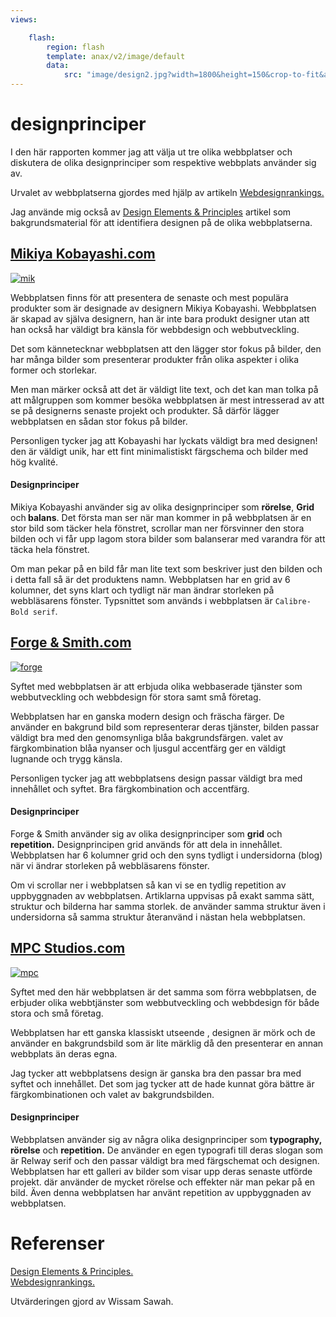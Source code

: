 ```yaml
---
views:

    flash:
        region: flash
        template: anax/v2/image/default
        data:
            src: "image/design2.jpg?width=1800&height=150&crop-to-fit&area=0,0,0,0"
---
```


designprinciper
=========================
I den här rapporten kommer jag att välja ut tre olika webbplatser och diskutera de olika designprinciper som respektive webbplats använder sig av.

Urvalet av webbplatserna gjordes med hjälp av artikeln <a href="https://www.webdesignrankings.com/best-web-design-companies/">Webdesignrankings.</a>

Jag använde mig också av <a href="https://www.canva.com/learn/design-elements-principles/">Design Elements & Principles</a> artikel som bakgrundsmaterial för att identifiera designen på de olika webbplatserna.

<a href= "http://www.mikiyakobayashi.com"><h2>Mikiya Kobayashi.com</h2></a>

<a href= "../img/mik.png"><img src="img/mik.png?w=100" alt="mik"/></a>

Webbplatsen finns för att presentera de senaste och mest populära produkter som är designade av designern Mikiya Kobayashi. Webbplatsen är skapad av själva designern, han är inte bara produkt designer utan att han också har väldigt bra känsla för webbdesign och webbutveckling.

Det som kännetecknar webbplatsen att den lägger stor fokus på bilder, den har många bilder som presenterar produkter från olika aspekter i olika former och storlekar.

 Men man märker också att det är väldigt lite text, och det kan man tolka på att målgruppen som kommer besöka webbplatsen är mest intresserad av att se på designerns senaste projekt och produkter. Så därför lägger webbplatsen en sådan stor fokus på bilder.

Personligen tycker jag att Kobayashi har lyckats väldigt bra med designen! den är väldigt unik, har ett fint minimalistiskt färgschema och bilder med hög kvalité.

#### Designprinciper

Mikiya Kobayashi använder sig av olika designprinciper som <strong>rörelse</strong>, <strong>Grid</strong> och<strong> balans</strong>. Det första man ser när man kommer in på webbplatsen är en stor bild som täcker hela fönstret, scrollar man ner försvinner den stora bilden och vi får upp lagom stora bilder som balanserar med varandra för att täcka hela fönstret.

Om man pekar på en bild får man lite text som beskriver just den bilden och i detta fall så är det produktens namn. Webbplatsen har en grid av 6 kolumner, det syns klart och tydligt när man ändrar storleken på webbläsarens fönster. Typsnittet som används i webbplatsen är <code>Calibre-Bold serif</code>.




<a href= "https://forgeandsmith.com/"><h2>Forge & Smith.com</h2></a>

<a href= "../img/forge.png"><img src="img/forge.png?w=100" alt="forge"/></a>

Syftet med webbplatsen är att erbjuda olika webbaserade tjänster som webbutveckling och webbdesign för stora samt små företag.

Webbplatsen har en ganska modern design och fräscha färger. De använder  en bakgrund  bild som representerar deras tjänster, bilden passar väldigt bra med den genomsynliga blåa bakgrundsfärgen. valet av färgkombination blåa nyanser och ljusgul accentfärg ger en väldigt lugnande och trygg känsla.

Personligen tycker jag att webbplatsens design passar väldigt bra med innehållet och syftet. Bra färgkombination och accentfärg.

#### Designprinciper

Forge & Smith använder sig av olika designprinciper som <strong>grid</strong> och <strong> repetition.</strong> Designprincipen grid används för att dela in innehållet. Webbplatsen har 6 kolumner grid och den syns tydligt i undersidorna (blog) när vi ändrar storleken på webbläsarens fönster.

Om vi scrollar ner i webbplatsen så kan vi se en tydlig repetition av uppbyggnaden av webbplatsen. Artiklarna uppvisas på exakt samma sätt, struktur och bilderna har samma storlek. de använder samma struktur även i undersidorna så samma struktur återanvänd i nästan hela webbplatsen.




<a href= "https://www.mpcstudios.com/"><h2>MPC Studios.com</h2></a>

<a href= "../img/mpc.png"><img src="img/mpc.png?w=100" alt="mpc"/></a>

Syftet med den här webbplatsen är det samma som förra webbplatsen, de erbjuder olika webbtjänster som webbutveckling och webbdesign för både stora och små företag.

Webbplatsen har ett ganska klassiskt utseende , designen är mörk och de använder en bakgrundsbild som är lite märklig då den presenterar en annan webbplats än deras egna.

Jag tycker att webbplatsens design är ganska bra den passar bra med syftet och innehållet. Det som jag tycker att de hade kunnat göra bättre är färgkombinationen och valet av bakgrundsbilden.

#### Designprinciper

Webbplatsen använder sig av några olika designprinciper som <strong>typography,</strong><strong> rörelse</strong> och <strong> repetition.</strong> De använder en egen typografi till deras slogan som är Relway serif och den passar väldigt bra med färgschemat och designen.
Webbplatsen har ett galleri av bilder som visar upp deras senaste utförde projekt. där använder de mycket rörelse och effekter när man pekar på en bild.
Även denna webbplatsen har använt repetition av uppbyggnaden av webbplatsen.

<h1>Referenser</h1>

<a href="https://www.canva.com/learn/design-elements-principles/">Design Elements & Principles.</a>  
<a href="https://www.webdesignrankings.com/best-web-design-companies/">Webdesignrankings.</a>

Utvärderingen gjord av Wissam Sawah.
